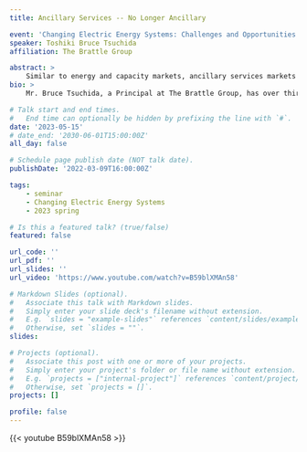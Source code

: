 ```yaml
---
title: Ancillary Services -- No Longer Ancillary

event: 'Changing Electric Energy Systems: Challenges and Opportunities'
speaker: Toshiki Bruce Tsuchida
affiliation: The Brattle Group

abstract: >
    Similar to energy and capacity markets, ancillary services markets have been designed with dispatchable thermal generation in mind. The presentation discusses how and what may change in the future where intermittent renewable energy resources with near-zero short run marginal costs become dominant.
bio: >
    Mr. Bruce Tsuchida, a Principal at The Brattle Group, has over thirty years of experience in domestic and international power generation development, utility operation, and power market analysis. He specializes in assessing the impact of new technologies and regulatory changes, including analysis of evolving wholesale electric markets and modeling, impact of renewable and other new technologies’ on system operations, utility business, and various impacts on valuations of transmission and generation assets, deliverability, and contracts.

# Talk start and end times.
#   End time can optionally be hidden by prefixing the line with `#`.
date: '2023-05-15'
# date_end: '2030-06-01T15:00:00Z'
all_day: false

# Schedule page publish date (NOT talk date).
publishDate: '2022-03-09T16:00:00Z'

tags:
    - seminar
    - Changing Electric Energy Systems
    - 2023 spring

# Is this a featured talk? (true/false)
featured: false

url_code: ''
url_pdf: ''
url_slides: ''
url_video: 'https://www.youtube.com/watch?v=B59blXMAn58'

# Markdown Slides (optional).
#   Associate this talk with Markdown slides.
#   Simply enter your slide deck's filename without extension.
#   E.g. `slides = "example-slides"` references `content/slides/example-slides.md`.
#   Otherwise, set `slides = ""`.
slides:

# Projects (optional).
#   Associate this post with one or more of your projects.
#   Simply enter your project's folder or file name without extension.
#   E.g. `projects = ["internal-project"]` references `content/project/deep-learning/index.md`.
#   Otherwise, set `projects = []`.
projects: []

profile: false
---
```


{{< youtube B59blXMAn58 >}}

<br>
